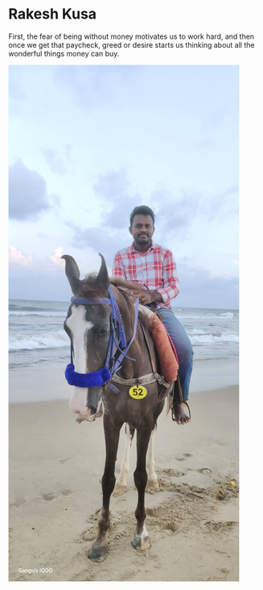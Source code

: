 # Rakesh Kusa
First, the fear of being without money motivates us to work hard, and then once we get that paycheck, greed or desire starts us thinking about all the wonderful things money can buy.

![**text**](Rakesh%20Pic.jpg)
